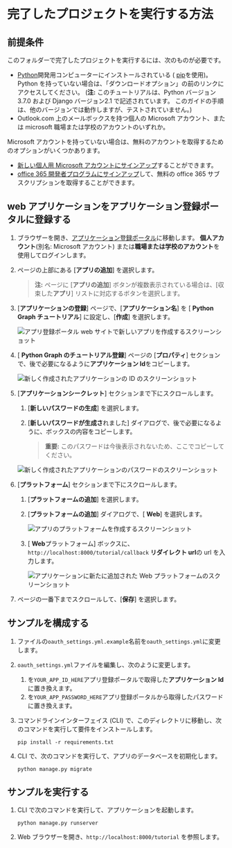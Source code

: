 # <a name="how-to-run-the-completed-project"></a>完了したプロジェクトを実行する方法

## <a name="prerequisites"></a>前提条件

このフォルダーで完了したプロジェクトを実行するには、次のものが必要です。

- [Python](https://www.python.org/)開発用コンピューターにインストールされている ( [pip](https://pypi.org/project/pip/)を使用)。 Python を持っていない場合は、「ダウンロードオプション」の前のリンクにアクセスしてください。 (**注:** このチュートリアルは、Python バージョン3.7.0 および Django バージョン2.1 で記述されています。 このガイドの手順は、他のバージョンでは動作しますが、テストされていません。)
- Outlook.com 上のメールボックスを持つ個人の Microsoft アカウント、または microsoft 職場または学校のアカウントのいずれか。

Microsoft アカウントを持っていない場合は、無料のアカウントを取得するためのオプションがいくつかあります。

- [新しい個人用 Microsoft アカウントにサインアップ](https://signup.live.com/signup?wa=wsignin1.0&rpsnv=12&ct=1454618383&rver=6.4.6456.0&wp=MBI_SSL_SHARED&wreply=https://mail.live.com/default.aspx&id=64855&cbcxt=mai&bk=1454618383&uiflavor=web&uaid=b213a65b4fdc484382b6622b3ecaa547&mkt=E-US&lc=1033&lic=1)することができます。
- [office 365 開発者プログラムにサインアップ](https://developer.microsoft.com/office/dev-program)して、無料の office 365 サブスクリプションを取得することができます。

## <a name="register-a-web-application-with-the-application-registration-portal"></a>web アプリケーションをアプリケーション登録ポータルに登録する

1. ブラウザーを開き、[アプリケーション登録ポータル](https://apps.dev.microsoft.com)に移動します。 **個人アカウント**(別名: Microsoft アカウント) または**職場または学校のアカウント**を使用してログインします。

1. ページの上部にある [**アプリの追加**] を選択します。

    > **注:** ページに [**アプリの追加**] ボタンが複数表示されている場合は、[収束した**アプリ**] リストに対応するボタンを選択します。

1. [**アプリケーションの登録**] ページで、[**アプリケーション名**] を [ **Python Graph チュートリアル**] に設定し、[**作成**] を選択します。

    ![アプリ登録ポータル web サイトで新しいアプリを作成するスクリーンショット](/Images/arp-create-app-01.png)

1. [ **Python Graph のチュートリアル登録**] ページの [**プロパティ**] セクションで、後で必要になるように**アプリケーション Id**をコピーします。

    ![新しく作成されたアプリケーションの ID のスクリーンショット](/Images/arp-create-app-02.png)

1. [**アプリケーションシークレット**] セクションまで下にスクロールします。

    1. [**新しいパスワードの生成**] を選択します。
    1. [**新しいパスワードが生成さ**れました] ダイアログで、後で必要になるように、ボックスの内容をコピーします。

        > **重要:** このパスワードは今後表示されないため、ここでコピーしてください。

    ![新しく作成されたアプリケーションのパスワードのスクリーンショット](/Images/arp-create-app-03.png)

1. [**プラットフォーム**] セクションまで下にスクロールします。

    1. [**プラットフォームの追加**] を選択します。
    1. [**プラットフォームの追加**] ダイアログで、[ **Web**] を選択します。

        ![アプリのプラットフォームを作成するスクリーンショット](/Images/arp-create-app-04.png)

    1. [ **Web**プラットフォーム] ボックスに、 `http://localhost:8000/tutorial/callback` **リダイレクト url**の url を入力します。

        ![アプリケーションに新たに追加された Web プラットフォームのスクリーンショット](/Images/arp-create-app-05.png)

1. ページの一番下までスクロールして、[**保存**] を選択します。

## <a name="configure-the-sample"></a>サンプルを構成する

1. ファイルの`oauth_settings.yml.example`名前を`oauth_settings.yml`に変更します。
1. `oauth_settings.yml`ファイルを編集し、次のように変更します。
    1. を`YOUR_APP_ID_HERE`アプリ登録ポータルで取得した**アプリケーション Id**に置き換えます。
    1. を`YOUR_APP_PASSWORD_HERE`アプリ登録ポータルから取得したパスワードに置き換えます。
1. コマンドラインインターフェイス (CLI) で、このディレクトリに移動し、次のコマンドを実行して要件をインストールします。

    ```Shell
    pip install -r requirements.txt
    ```

1. CLI で、次のコマンドを実行して、アプリのデータベースを初期化します。

    ```Shell
    python manage.py migrate
    ```

## <a name="run-the-sample"></a>サンプルを実行する

1. CLI で次のコマンドを実行して、アプリケーションを起動します。

    ```Shell
    python manage.py runserver
    ```

1. Web ブラウザーを開き、`http://localhost:8000/tutorial` を参照します。